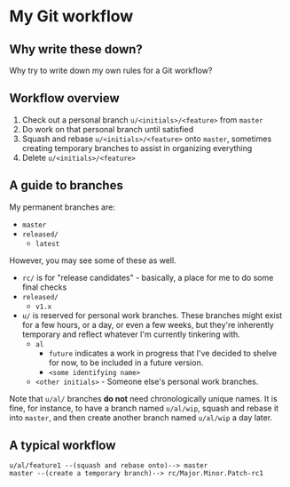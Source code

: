 # My Git workflow

## Why write these down?

Why try to write down my own rules for a Git workflow?

## Workflow overview

1. Check out a personal branch `u/<initials>/<feature>` from `master`
1. Do work on that personal branch until satisfied
1. Squash and rebase `u/<initials>/<feature>` onto `master`, sometimes creating temporary branches to assist in organizing everything
1. Delete `u/<initials>/<feature>`

## A guide to branches

My permanent branches are:

- `master`
- `released/`
  - `latest`

However, you may see some of these as well.

- `rc/` is for "release candidates" - basically, a place for me to do some final checks 
- `released/`
  - `v1.x`
- `u/` is reserved for personal work branches. These branches might exist for a few hours, or a day, or even a few weeks, but they're inherently temporary and reflect whatever I'm currently tinkering with.
  - `al`
    - `future` indicates a work in progress that I've decided to shelve for now, to be included in a future version.
    - `<some identifying name>`
  - `<other initials>` - Someone else's personal work branches.

Note that `u/al/` branches **do not** need chronologically unique names. It is fine, for instance, to have a branch named `u/al/wip`, squash and rebase it into `master`, and then create another branch named `u/al/wip` a day later.

## A typical workflow

````text
u/al/feature1 --(squash and rebase onto)--> master
master --(create a temporary branch)--> rc/Major.Minor.Patch-rc1

````
